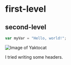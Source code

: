 # first-level
## second-level

```javascript
var myVar = "Hello, world!";
```

![Image of Yaktocat](https://octodex.github.com/images/yaktocat.png)


I tried writing some headers.
